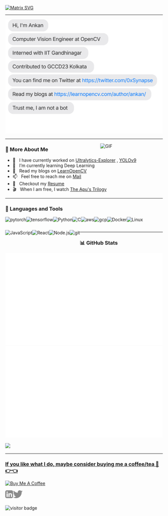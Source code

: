 [![Matrix SVG](https://raw.githubusercontent.com/rodrigograca31/rodrigograca31/master/matrix.svg)](https://youtu.be/NfnWJUyUJYU?si=El6jqCDCmlVXre2H) 

---



<!-- <h3> Hello Devs 😶‍🌫️, I am Ankan Ghosh 🌀</h3> -->
<!--<p align="center">
<a href="https://git.io/typing-svg"><img src="https://readme-typing-svg.demolab.com?font=Fira+Code&pause=1000&color=1CFF30&center=true&random=false&width=435&lines=Hi%2C+I+am+Ankan;Engineer;Deep+Learning;Opensource" alt="Typing SVG" /></a>
</p> -->

[![](https://github.com/0xSynapse/0xSynapse/blob/main/chat.svg)](https://twitter.com/0xSynapse)


---

<img align="right" alt="GIF" src="https://raw.githubusercontent.com/rahul-jha98/rahul-jha98/main/techstack.gif" width="200px"/>

### 🧐 More About Me

- 🔭 &nbsp; I have currently worked on [Ultralytics-Explorer](https://github.com/ultralytics/ultralytics) , [YOLOv9](https://github.com/WongKinYiu/yolov9)
- 🌱 &nbsp; I’m currently learning Deep Learning
- 📝 &nbsp; Read my blogs on [LearnOpenCV](https://learnopencv.com/author/ankan/) 
- 📫 &nbsp; Feel free to reach me on [Mail](mailto:work.ankanghosh@gmail.com)
- 🪪 &nbsp; Checkout my [Resume]()
- 🎬 &nbsp; When I am free, I watch [The Apu's Trilogy](https://satyajitray.org/apu-trilogy)

---
### 🔨 Languages and Tools
<div align="left">
<a href="https://pytorch.org/" target="_blank"> <img align="left" src="https://raw.githubusercontent.com/rahul-jha98/github_readme_icons/main/language_and_tools/square/pytorch/pytorch.svg" alt="pytorch" height="42px"/> </a> 
<a href="https://www.tensorflow.org" target="_blank"> <img align="left" src="https://raw.githubusercontent.com/rahul-jha98/github_readme_icons/main/language_and_tools/square/tensorflow/tensorflow.svg" alt="tensorflow" height="42px"/> </a> 
<a href="https://www.python.org" target="_blank"><img align="left" alt="Python" height ="42px" src="https://raw.githubusercontent.com/rahul-jha98/github_readme_icons/main/language_and_tools/square/python/python.svg"></a>
<a href="https://www.cprogramming.com/" target="_blank"><img align="left" alt="C" height ="42px" src="https://raw.githubusercontent.com/rahul-jha98/github_readme_icons/main/language_and_tools/square/c++/c++.svg"></a>
<a href="https://aws.amazon.com/" target="_blank"><img align="left" alt="aws" height ="42px" src="https://raw.githubusercontent.com/rahul-jha98/github_readme_icons/main/language_and_tools/square/aws/aws.svg"></a>
<a href="https://cloud.google.com/" target="_blank"><img align="left" alt="gcp" height ="42px" src="https://raw.githubusercontent.com/rahul-jha98/github_readme_icons/main/language_and_tools/square/google-cloud/google-cloud.svg"></a>
<a href="https://docker.dev/" target="_blank"><img align="left" alt="Docker" height ="42px" src="https://raw.githubusercontent.com/rahul-jha98/github_readme_icons/main/language_and_tools/square/docker/docker.svg"></a>
<a href="" target="_blank"><img align="left" alt="Linux" height ="42px" src="https://raw.githubusercontent.com/rahul-jha98/github_readme_icons/main/language_and_tools/square/kubernetes/kubernetes.svg"></a>
<a href="https://developer.mozilla.org/en-US/docs/Web/JavaScript" target="_blank"> <img align="left" alt="JavaScript" height ="42px"  src="https://raw.githubusercontent.com/rahul-jha98/github_readme_icons/main/language_and_tools/square/javascript/javascript.svg"> </a>
<a href="https://reactjs.org/" target="_blank"> <img align="left" alt="React" height ="42px" src="https://raw.githubusercontent.com/rahul-jha98/github_readme_icons/main/language_and_tools/square/react/react.svg"></a>
<a href="https://nodejs.org" target="_blank"><img align="left" alt="Node.js" height ="42px" src="https://raw.githubusercontent.com/rahul-jha98/github_readme_icons/main/language_and_tools/square/node/node.svg"></a>
<a href="https://git-scm.com/" target="_blank"> <img src="https://raw.githubusercontent.com/rahul-jha98/github_readme_icons/main/language_and_tools/square/git-scm/git-scm.svg" align="left" alt="git" height='42px'/> </a>
</div>

<br>
<br>

---


<div align="left" style="margin-top: 20px;">
  <h3>📊 GitHub Stats</h3>
</div>

<div align="left">
<a href=''>
  
![Stats Overview](https://raw.githubusercontent.com/0xSynapse/github-stats-transparent/output/generated/overview.svg)
![Most Used Languages](https://raw.githubusercontent.com/0xSynapse/github-stats-transparent/output/generated/languages.svg)
</div>

![](https://github.com/deep-diver/deep-diver/blob/output/github-contribution-grid-snake.svg)

---

### If you like what I do, maybe consider buying me a coffee/tea 🥺👉👈

<a href="https://www.buymeacoffee.com/0xsynapse" target="_blank"><img src="https://cdn.buymeacoffee.com/buttons/v2/default-yellow.png" alt="Buy Me A Coffee" width="200" ></a>


<a href='https://www.linkedin.com/in/0xsynapse/'><img align='left' alt="linkedin" src="https://raw.githubusercontent.com/0xSynapse/0xSynapse/main/assets/linkedin.svg" height='25px'/></a>
<a href='https://twitter.com/0xSynapse'><img align='left' alt="twitter" src="https://raw.githubusercontent.com/0xSynapse/0xSynapse/main/assets/twitter.svg" height='25px'/></a>
<!-- <a href='https://www.kaggle.com/ankanghosh651'><img alt="kaggle" src="https://raw.githubusercontent.com/0xSynapse/0xSynapse/main/assets/kaggle.svg" height='18px'/></a> -->

<br>
<br>

![visitor badge](https://vbr.nathanchung.dev/badge?page_id=0xSynapse.0xSynapse&logo=github&lcolor=154360&color=212F3C&style=flat&text=VISITORS)


<!--### 🛠️ My Projects
<a href="https://github.com/rahul-jha98/Artistify.ai" target="_blank"> <img alt="artistify" src="./projects/artistify.svg" height="68" align="left"> </a>
<a href="https://github.com/rahul-jha98/sheets-database" target="_blank"> <img alt="sheetsdatabase" src="./projects/sheetsdatabase.svg"  height="68" align="left"> </a>
<a href="https://github.com/rahul-jha98/README_icons" target="_blank"> <img alt="readmeicons" src="./projects/readmeicons.svg" height="68" align="left"> </a>
<a href="https://github.com/rahul-jha98/PasswordKeeper" target="_blank"> <img alt="passwordkeeper" src="./projects/passwordkeeper.svg" height="68" align="left"> </a>-->






